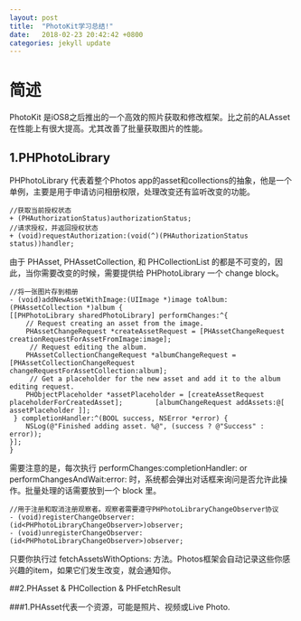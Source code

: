 ```yaml
---
layout: post
title:  "PhotoKit学习总结!"
date:   2018-02-23 20:42:42 +0800
categories: jekyll update
---
```


# 简述

PhotoKit 是iOS8之后推出的一个高效的照片获取和修改框架。比之前的ALAsset在性能上有很大提高。尤其改善了批量获取图片的性能。

## 1.PHPhotoLibrary

PHPhotoLibrary 代表着整个Photos app的asset和collections的抽象，他是一个单例，主要是用于申请访问相册权限，处理改变还有监听改变的功能。
	
	//获取当前授权状态
	+ (PHAuthorizationStatus)authorizationStatus;
	//请求授权，并返回授权状态
	+ (void)requestAuthorization:(void(^)(PHAuthorizationStatus status))handler;

由于 PHAsset, PHAssetCollection, 和 PHCollectionList 的都是不可变的，因此，当你需要改变的时候，需要提供给 PHPhotoLibrary 一个 change block。

	//将一张图片存到相册
	- (void)addNewAssetWithImage:(UIImage *)image toAlbum:(PHAssetCollection *)album {
    [[PHPhotoLibrary sharedPhotoLibrary] performChanges:^{
        // Request creating an asset from the image.
        PHAssetChangeRequest *createAssetRequest = [PHAssetChangeRequest creationRequestForAssetFromImage:image];
         // Request editing the album.
        PHAssetCollectionChangeRequest *albumChangeRequest = [PHAssetCollectionChangeRequest changeRequestForAssetCollection:album];
         // Get a placeholder for the new asset and add it to the album editing request.
        PHObjectPlaceholder *assetPlaceholder = [createAssetRequest placeholderForCreatedAsset];        [albumChangeRequest addAssets:@[ assetPlaceholder ]];
     } completionHandler:^(BOOL success, NSError *error) {
        NSLog(@"Finished adding asset. %@", (success ? @"Success" : error));
    }];
	}
需要注意的是，每次执行 performChanges:completionHandler: or performChangesAndWait:error: 时，系统都会弹出对话框来询问是否允许此操作。批量处理的话需要放到一个 block 里。


	//用于注册和取消注册观察者。观察者需要遵守PHPhotoLibraryChangeObserver协议
	- (void)registerChangeObserver:(id<PHPhotoLibraryChangeObserver>)observer;
	- (void)unregisterChangeObserver:(id<PHPhotoLibraryChangeObserver>)observer;

只要你执行过  fetchAssetsWithOptions: 方法。Photos框架会自动记录这些你感兴趣的item，如果它们发生改变，就会通知你。

##2.PHAsset & PHCollection & PHFetchResult
	
###1.PHAsset代表一个资源，可能是照片、视频或Live Photo.

